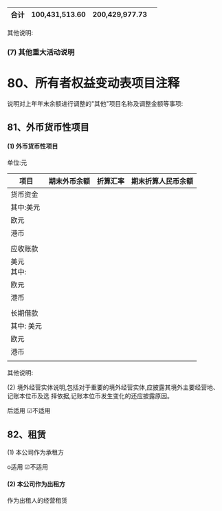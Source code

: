 | 合计 | 100,431,513.60 | 200,429,977.73 |  |
|----|----------------|----------------|--|

其他说明:

### (7) 其他重大活动说明

# 80、所有者权益变动表项目注释

说明对上年年末余额进行调整的"其他"项目名称及调整金额等事项:

## 81、外币货币性项目

#### (1) 外币货币性项目

单位:元

| 项目        | 期末外币余额 | 折算汇率 | 期末折算人民币余额 |
|-----------|--------|------|-----------|
| 货币资金      |        |      |           |
| 其中:美元     |        |      |           |
| 欧元        |        |      |           |
| 港币        |        |      |           |
|           |        |      |           |
| 应收账款      |        |      |           |
| 美元<br>其中: |        |      |           |
| 欧元        |        |      |           |
| 港币        |        |      |           |
|           |        |      |           |
| 长期借款      |        |      |           |
| 其中: 美元    |        |      |           |
| 欧元        |        |      |           |
| 港币        |        |      |           |
|           |        |      |           |

其他说明:

(2) 境外经营实体说明,包括对于重要的境外经营实体,应披露其境外主要经营地、记账本位币及选 择依据,记账本位币发生变化的还应披露原因。

后适用 ☑不适用

## 82、租赁

(1) 本公司作为承租方

o适用 ☑不适用

#### (2) 本公司作为出租方

作为出租人的经营租赁